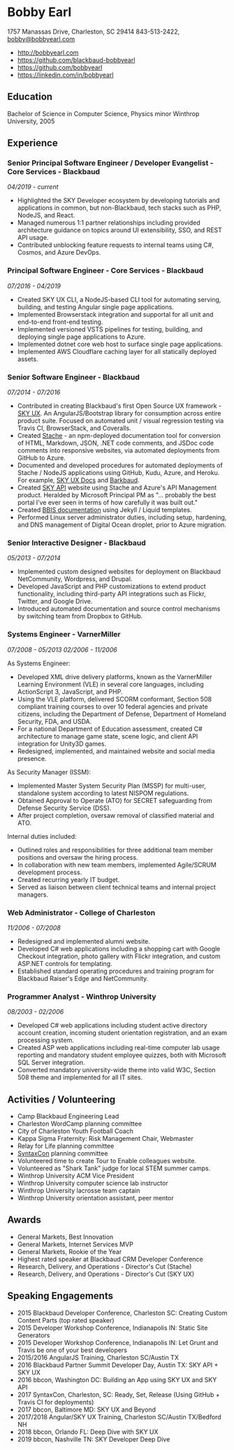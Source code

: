 # Bobby Earl

1757 Manassas Drive, Charleston, SC 29414
843-513-2422, bobby@bobbyearl.com

- http://bobbyearl.com
- https://github.com/blackbaud-bobbyearl
- https://github.com/bobbyearl
- https://linkedin.com/in/bobbyearl

## Education

Bachelor of Science in Computer Science, Physics minor
Winthrop University, 2005

## Experience

### Senior Principal Software Engineer / Developer Evangelist - Core Services - Blackbaud

*04/2019 - current*

- Highlighted the SKY Developer ecosystem by developing tutorials and applications in common, but non-Blackbaud, tech stacks such as PHP, NodeJS, and React.
- Managed numerous 1:1 partner relationships including provided architecture guidance on topics around UI extensibility, SSO, and REST API usage.
- Contributed unblocking feature requests to internal teams using C#, Cosmos, and Azure DevOps.

### Principal Software Engineer - Core Services - Blackbaud

*07/2016 - 04/2019*

- Created SKY UX CLI, a NodeJS-based CLI tool for automating serving, building, and testing Angular single page applications.
- Implemented Browserstack integration and supportal for all unit and end-to-end front-end testing.
- Implemented versioned VSTS pipelines for testing, building, and deploying single page applications to Azure.
- Implemented dotnet core web host to surface single page applications.
- Implemented AWS Cloudflare caching layer for all statically deployed assets.

### Senior Software Engineer - Blackbaud

*07/2014 - 07/2016*

- Contributed in creating Blackbaud's first Open Source UX framework - [SKY UX](https://skyux.developer.blackbaud.com).  An AngularJS/Bootstrap library for consumption across entire product suite.  Focused on automated unit / visual regression testing via Travis CI, BrowserStack, and Coveralls.
- Created [Stache](https://github.com/blackbaud/stache) - an npm-deployed documentation tool for conversion of HTML, Markdown, JSON, .NET code comments, and JSDoc code comments into responsive websites, via automated deployments from GitHub to Azure.
- Documented and developed procedures for automated deployments of Stache / NodeJS applications using GitHub, Kudu, Azure, and Heroku.  For example, [SKY UX Docs](https://github.com/blackbaud/skyux-docs) and [Barkbaud](https://github.com/blackbaud/barkbaud).
- Created [SKY API](https://developer.sky.blackbaud.com) website using Stache and Azure's API Management product.  Heralded by Microsoft Principal PM as "... probably the best portal I’ve ever seen in terms of how carefully it was built out."
- Created [BBIS documentation](http://developer.blackbaud.com/bbis/) using Jekyll / Liquid templates.
- Performed Linux server administrator duties, including setup, hardening, and DNS management of Digital Ocean droplet, prior to Azure migration.

### Senior Interactive Designer - Blackbaud

*05/2013 - 07/2014*

- Implemented custom designed websites for deployment on Blackbaud NetCommunity, Wordpress, and Drupal.
- Developed JavaScript and PHP customizations to extend product functionality, including third-party API integrations such as Flickr, Twitter, and Google Drive.
- Introduced automated documentation and source control mechanisms by switching team from Dropbox to GitHub.

### Systems Engineer - VarnerMiller

*07/2008 - 05/2013*
*02/2006 - 11/2006*

As Systems Engineer:

- Developed XML drive delivery platforms, known as the VarnerMiller Learning Environment (VLE) in several core languages, including ActionScript 3, JavaScript, and PHP.
- Using the VLE platform, delivered SCORM conformant, Section 508 compliant training courses to over 10 federal agencies and private citizens, including the Department of Defense, Department of Homeland Security, FDA, and USDA.
- For a national Department of Education assessment, created C# architecture to manage game state, scene logic, and client API integration for Unity3D games.
- Redesigned, implemented, and maintained website and social media presence.

As Security Manager (ISSM):

- Implemented Master System Security Plan (MSSP) for multi-user, standalone system according to latest NISPOM regulations.
- Obtained Approval to Operate (ATO) for SECRET safeguarding from Defense Security Service (DSS).
- After project completion, oversaw removal of classified material and ATO.

Internal duties included:

- Outlined roles and responsibilities for three additional team member positions and oversaw the hiring process.
- In collaboration with new team members, implemented Agile/SCRUM development process.
- Created recurring yearly IT budget.
- Served as liaison between client technical teams and internal project managers.

### Web Administrator - College of Charleston

*11/2006 - 07/2008*

- Redesigned and implemented alumni website.
- Developed C# web applications including a shopping cart with Google Checkout integration, photo gallery with Flickr integration, and custom ASP.NET controls for templating.
- Established standard operating procedures and training program for Blackbaud Raiser's Edge and NetCommunity.

### Programmer Analyst - Winthrop University

*08/2003 - 02/2006*

- Developed C# web applications including student active directory account creation, incoming student orientation registration, and an exam processing system.
- Created ASP web applications including real-time computer lab usage reporting and mandatory student employee quizzes, both with Microsoft SQL Server integration.
- Converted mandatory university-wide theme into valid W3C, Section 508 theme and implemented for all IT sites.

## Activities / Volunteering

- Camp Blackbaud Engineering Lead
- Charleston WordCamp planning committee
- City of Charleston Youth Football Coach
- Kappa Sigma Fraternity: Risk Management Chair, Webmaster
- Relay for Life planning committee
- [SyntaxCon](http://syntaxcon.com/) planning committee
- Volunteered time to create Tour to Enable colleagues website.
- Volunteered as "Shark Tank" judge for local STEM summer camps.
- Winthrop University ACM Vice President
- Winthrop University computer science lab instructor
- Winthrop University lacrosse team captain
- Winthrop University orientation assistant, peer mentor

## Awards

- General Markets, Best Innovation
- General Markets, Internet Services MVP
- General Markets, Rookie of the Year
- Highest rated speaker at Blackbaud CRM Developer Conference
- Research, Delivery, and Operations - Director's Cut (Stache)
- Research, Delivery, and Operations - Director's Cut (SKY UX)

## Speaking Engagements

- 2015 Blackbaud Developer Conference, Charleston SC: Creating Custom Content Parts (top rated speaker)
- 2015 Developer Workshop Conference, Indianapolis IN: Static Site Generators
- 2015 Developer Workshop Conference, Indianapolis IN: Let Grunt and Travis be one of your best developers
- 2015/2016 AngularJS Training, Charleston SC/Austin TX
- 2016 Blackbaud Partner Summit Developer Day, Austin TX: SKY API + SKY UX
- 2016 bbcon, Washington DC: Building an App using SKY UX and SKY API
- 2017 SyntaxCon, Charleston, SC: Ready, Set, Release (Using GitHub + Travis CI for deployments)
- 2017 bbcon, Baltimore MD: SKY UX and Beyond
- 2017/2018 Angular/SKY UX Training, Charleston SC/Austin TX/Bedford NH
- 2018 bbcon, Orlando FL: Deep Dive with SKY UX
- 2019 bbcon, Nashville TN: SKY Developer Deep Dive
